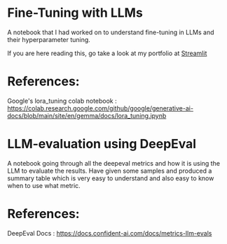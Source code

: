 # Fine-Tuning with LLMs
A notebook that I had worked on to understand fine-tuning in LLMs and their hyperparameter tuning.


If you are here reading this, go take a look at my portfolio at [Streamlit](https://haripriya-rajendran-portfolio.streamlit.app/)

# References:
Google's lora_tuning colab notebook : https://colab.research.google.com/github/google/generative-ai-docs/blob/main/site/en/gemma/docs/lora_tuning.ipynb

# LLM-evaluation using DeepEval
A notebook going through all the deepeval metrics and how it is using the LLM to evaluate the results. Have given some samples and produced a summary table which is very easy to understand and also easy to know when to use what metric.

# References:
DeepEval Docs : https://docs.confident-ai.com/docs/metrics-llm-evals
